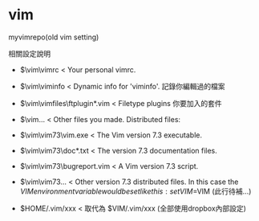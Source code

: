 # vim
myvimrepo(old vim setting)

相關設定說明

+ $\vim\vimrc	<		Your personal vimrc.
+ $\vim\viminfo	<		Dynamic info for 'viminfo'.  記錄你編輯過的檔案
+ $\vim\vimfiles\ftplugin\*.vim <	Filetype plugins   你要加入的套件
+ $\vim\...		<	Other files you made.
  Distributed files:
+ $\vim\vim73\vim.exe	<	The Vim version 7.3 executable.
+ $\vim\vim73\doc\*.txt	<	The version 7.3 documentation files.
+ $\vim\vim73\bugreport.vim <	A Vim version 7.3 script.
+ $\vim\vim73\...	<	Other version 7.3 distributed files.
  In this case the $VIM environment variable would be set like this:
	set VIM=$VIM    (此行待補...)
	
	
+ 	$HOME/.vim/xxx <  取代為  $VIM/.vim/xxx   (全部使用dropbox內部設定)

